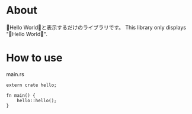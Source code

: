 # About

🐹Hello World🐹と表示するだけのライブラリです。
This library only displays "🐹Hello World🐹".

# How to use

main.rs
```
extern crate hello;

fn main() {
    hello::hello();
}
```